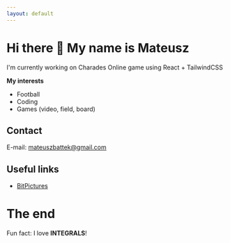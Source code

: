 ```yaml
---
layout: default
---
```


# Hi there 👋 My name is Mateusz

I'm currently working on Charades Online game using React + TailwindCSS

**My interests**

- Football
- Coding
- Games (video, field, board)

## Contact

E-mail: mateuszbattek@gmail.com

## Useful links

- [BitPictures](https://bitpictures.pl/)

# The end

Fun fact: I love **INTEGRALS**!
